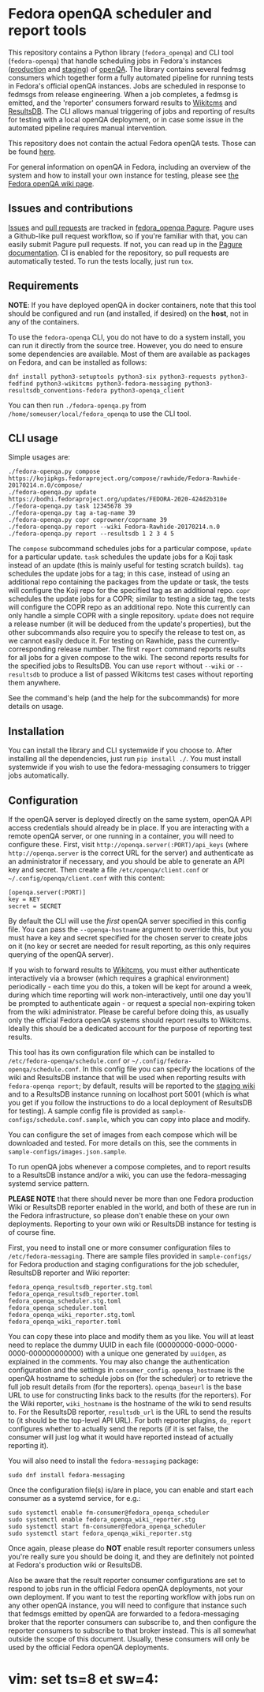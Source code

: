 Fedora openQA scheduler and report tools
========================================

This repository contains a Python library (`fedora_openqa`) and CLI tool (`fedora-openqa`) that handle scheduling jobs in Fedora's instances ([production](https://openqa.fedoraproject.org) and [staging](https://openqa.stg.fedoraproject.org)) of [openQA](http://open.qa/). The library contains several fedmsg consumers which together form a fully automated pipeline for running tests in Fedora's official openQA instances. Jobs are scheduled in response to fedmsgs from release engineering. When a job completes, a fedmsg is emitted, and the 'reporter' consumers forward results to [Wikitcms](https://fedoraproject.org/wiki/Wikitcms) and [ResultsDB](https://fedoraproject.org/wiki/ResultsDB). The CLI allows manual triggering of jobs and reporting of results for testing with a local openQA deployment, or in case some issue in the automated pipeline requires manual intervention.

This repository does not contain the actual Fedora openQA tests. Those can be found [here](https://pagure.io/fedora-qa/os-autoinst-distri-fedora).

For general information on openQA in Fedora, including an overview of the system and how to install your own instance for testing, please see [the Fedora openQA wiki page](https://fedoraproject.org/wiki/openQA).

Issues and contributions
------------------------

[Issues](https://pagure.io/fedora-qa/fedora_openqa/issues) and [pull requests](https://pagure.io/fedora-qa/fedora_openqa/pull-requests) are tracked in [fedora_openqa Pagure](https://pagure.io/fedora-qa/fedora_openqa). Pagure uses a Github-like pull request workflow, so if you're familiar with that, you can easily submit Pagure pull requests. If not, you can read up in the [Pagure documentation](https://docs.pagure.org/pagure/usage/index.html). CI is enabled for the repository, so pull requests are automatically tested. To run the tests locally, just run `tox`.

Requirements
------------

**NOTE**: If you have deployed openQA in docker containers, note that this tool should be configured and run (and installed, if desired) on the **host**, not in any of the containers.

To use the `fedora-openqa` CLI, you do not have to do a system install, you can run it directly from the source tree. However, you do need to ensure some dependencies are available. Most of them are available as packages on Fedora, and can be installed as follows:

    dnf install python3-setuptools python3-six python3-requests python3-fedfind python3-wikitcms python3-fedora-messaging python3-resultsdb_conventions-fedora python3-openqa_client

You can then run `./fedora-openqa.py` from `/home/someuser/local/fedora_openqa` to use the CLI tool.

CLI usage
---------

Simple usages are:

    ./fedora-openqa.py compose https://kojipkgs.fedoraproject.org/compose/rawhide/Fedora-Rawhide-20170214.n.0/compose/
    ./fedora-openqa.py update https://bodhi.fedoraproject.org/updates/FEDORA-2020-424d2b310e
    ./fedora-openqa.py task 12345678 39
    ./fedora-openqa.py tag a-tag-name 39
    ./fedora-openqa.py copr coprowner/coprname 39
    ./fedora-openqa.py report --wiki Fedora-Rawhide-20170214.n.0
    ./fedora-openqa.py report --resultsdb 1 2 3 4 5

The `compose` subcommand schedules jobs for a particular compose, `update` for a particular update. `task` schedules the update jobs for a Koji task instead of an update (this is mainly useful for testing scratch builds). `tag` schedules the update jobs for a tag; in this case, instead of using an additional repo containing the packages from the update or task, the tests will configure the Koji repo for the specified tag as an additional repo. `copr` schedules the update jobs for a COPR; similar to testing a side tag, the tests will configure the COPR repo as an additional repo. Note this currently can only handle a simple COPR with a single repository. `update` does not require a release number (it will be deduced from the update's properties), but the other subcommands also require you to specify the release to test on, as we cannot easily deduce it. For testing on Rawhide, pass the currently-corresponding release number. The first `report` command reports results for all jobs for a given compose to the wiki. The second reports results for the specified jobs to ResultsDB. You can use `report` without `--wiki` or `--resultsdb` to produce a list of passed Wikitcms test cases without reporting them anywhere.

See the command's help (and the help for the subcommands) for more details on usage.

Installation
------------

You can install the library and CLI systemwide if you choose to. After installing all the dependencies, just run `pip install ./`. You must install systemwide if you wish to use the fedora-messaging consumers to trigger jobs automatically.

Configuration
-------------

If the openQA server is deployed directly on the same system, openQA API access credentials should already be in place. If you are interacting with a remote openQA server, or one running in a container, you will need to configure these. First, visit `http://openqa.server(:PORT)/api_keys` (where `http://openqa.server` is the correct URL for the server) and authenticate as an administrator if necessary, and you should be able to generate an API key and secret. Then create a file `/etc/openqa/client.conf` or `~/.config/openqa/client.conf` with this content:

    [openqa.server(:PORT)]
    key = KEY
    secret = SECRET

By default the CLI will use the *first* openQA server specified in this config file. You can pass the `--openqa-hostname` argument to override this, but you must have a key and secret specified for the chosen server to create jobs on it (no key or secret are needed for result reporting, as this only requires querying of the openQA server).

If you wish to forward results to [Wikitcms](https://fedoraproject.org/wiki/Wikitcms), you must either authenticate interactively via a browser (which requires a graphical environment) periodically - each time you do this, a token will be kept for around a week, during which time reporting will work non-interactively, until one day you'll be prompted to authenticate again - or request a special non-expiring token from the wiki administrator. Please be careful before doing this, as usually only the official Fedora openQA systems should report results to Wikitcms. Ideally this should be a dedicated account for the purpose of reporting test results.

This tool has its own configuration file which can be installed to `/etc/fedora-openqa/schedule.conf` or `~/.config/fedora-openqa/schedule.conf`. In this config file you can specify the locations of the wiki and ResultsDB instance that will be used when reporting results with `fedora-openqa report`; by default, results will be reported to the [staging wiki](https://stg.fedoraproject.org/wiki/) and to a ResultsDB instance running on localhost port 5001 (which is what you get if you follow the instructions to do a local deployment of ResultsDB for testing). A sample config file is provided as `sample-configs/schedule.conf.sample`, which you can copy into place and modify.

You can configure the set of images from each compose which will be downloaded and tested. For more details on this, see the comments in `sample-configs/images.json.sample`.

To run openQA jobs whenever a compose completes, and to report results to a ResultsDB instance and/or a wiki, you can use the fedora-messaging systemd service pattern.

**PLEASE NOTE** that there should never be more than one Fedora production Wiki or ResultsDB reporter enabled in the world, and both of these are run in the Fedora infrastructure, so please don't enable these on your own deployments. Reporting to your own wiki or ResultsDB instance for testing is of course fine.

First, you need to install one or more consumer configuration files to `/etc/fedora-messaging`. There are sample files provided in `sample-configs/` for Fedora production and staging configurations for the job scheduler, ResultsDB reporter and Wiki reporter:

    fedora_openqa_resultsdb_reporter.stg.toml
    fedora_openqa_resultsdb_reporter.toml
    fedora_openqa_scheduler.stg.toml
    fedora_openqa_scheduler.toml
    fedora_openqa_wiki_reporter.stg.toml
    fedora_openqa_wiki_reporter.toml

You can copy these into place and modify them as you like. You will at least need to replace the dummy UUID in each file (00000000-0000-0000-0000-000000000000) with a unique one generated by `uuidgen`, as explained in the comments. You may also change the authentication configuration and the settings in `consumer_config`. `openqa_hostname` is the openQA hostname to schedule jobs on (for the scheduler) or to retrieve the full job result details from (for the reporters). `openqa_baseurl` is the base URL to use for constructing links back to the results (for the reporters). For the Wiki reporter, `wiki_hostname` is the hostname of the wiki to send results to. For the ResultsDB reporter, `resultsdb_url` is the URL to send the results to (it should be the top-level API URL). For both reporter plugins, `do_report` configures whether to actually send the reports (if it is set false, the consumer will just log what it would have reported instead of actually reporting it).

You will also need to install the `fedora-messaging` package:

    sudo dnf install fedora-messaging

Once the configuration file(s) is/are in place, you can enable and start each consumer as a systemd service, for e.g.:

    sudo systemctl enable fm-consumer@fedora_openqa_scheduler
    sudo systemctl enable fedora_openqa_wiki_reporter.stg
    sudo systemctl start fm-consumer@fedora_openqa_scheduler
    sudo systemctl start fedora_openqa_wiki_reporter.stg

Once again, please please do **NOT** enable result reporter consumers unless you're really sure you should be doing it, and they are definitely not pointed at Fedora's production wiki or ResultsDB.

Also be aware that the result reporter consumer configurations are set to respond to jobs run in the official Fedora openQA deployments, not your own deployment. If you want to test the reporting workflow with jobs run on any other openQA instance, you will need to configure that instance such that fedmsgs emitted by openQA are forwarded to a fedora-messaging broker that the reporter consumers can subscribe to, and then configure the reporter consumers to subscribe to that broker instead. This is all somewhat outside the scope of this document. Usually, these consumers will only be used by the official Fedora openQA deployments.

# vim: set ts=8 et sw=4:
